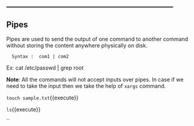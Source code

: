 ## ____________________________________________

## Pipes

Pipes are used to send the output of one command to another command without storing the content anywhere physically on disk.

      Syntax :  com1 | com2

Ex:
      cat /etc/passwd | grep root

**Note**: All the commands will not accept inputs over pipes. In case if we need to take the input then we take the help of `xargs` command.

`touch sample.txt`{{execute}}

`ls`{{execute}}

``